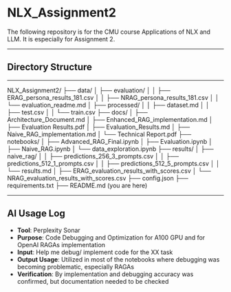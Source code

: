 # NLX_Assignment2
The following repository is for the CMU course Applications of NLX and LLM. It is especially for Assignment 2.
**** 
## Directory Structure
****
NLX_Assignment2/
├── data/
│   ├── evaluation/
│   │   ├── ERAG_persona_results_181.csv
│   │   ├── NRAG_persona_results_181.csv
│   │   └── evaluation_readme.md
│   ├── processed/
│   │   ├── dataset.md
│   │   ├── test.csv
│   │   └── train.csv
├── docs/
│   ├── Architecture_Document.md
│   ├── Enhanced_RAG_implementation.md
│   ├── Evaluation Results.pdf
│   ├── Evaluation_Results.md
│   ├── Naive_RAG_implementation.md
│   └── Technical Report.pdf
├── notebooks/
│   ├── Advanced_RAG_Final.ipynb
│   ├── Evaluation.ipynb
│   ├── Naive_RAG.ipynb
│   └── data_exploration.ipynb
├── results/
│   ├── naive_rag/
│   │   ├── predictions_256_3_prompts.csv
│   │   ├── predictions_512_1_prompts.csv
│   │   ├── predictions_512_5_prompts.csv
│   │   └── results.md
│   ├── ERAG_evaluation_results_with_scores.csv
│   └── NRAG_evaluation_results_with_scores.csv
├── config.json
├── requirements.txt
├── README.md  (you are here)
****
## AI Usage Log
- **Tool**: Perplexity Sonar
- **Purpose**: Code Debugging and Optimization for A100 GPU and for OpenAI RAGAs implementation
- **Input**: Help me debug/ implement code for the XX task
- **Output Usage**: Utilized in most of the notebooks where debugging was becoming problematic, especially RAGAs
- **Verification**: By implementation and debugging accuracy was confirmed, but documentation needed to be checked
